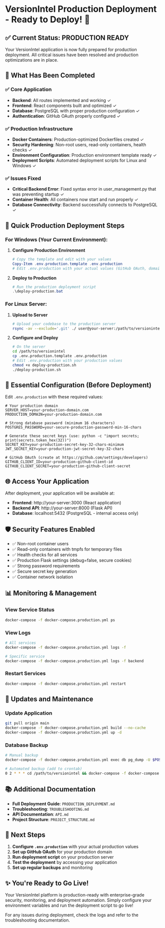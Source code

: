 # VersionIntel Production Deployment - Ready to Deploy! 🚀

## ✅ Current Status: PRODUCTION READY

Your VersionIntel application is now fully prepared for production deployment. All critical issues have been resolved and production optimizations are in place.

## 🔧 What Has Been Completed

### ✅ Core Application
- **Backend**: All routes implemented and working ✓
- **Frontend**: React components built and optimized ✓  
- **Database**: PostgreSQL with proper production configuration ✓
- **Authentication**: GitHub OAuth properly configured ✓

### ✅ Production Infrastructure
- **Docker Containers**: Production-optimized Dockerfiles created ✓
- **Security Hardening**: Non-root users, read-only containers, health checks ✓
- **Environment Configuration**: Production environment template ready ✓
- **Deployment Scripts**: Automated deployment scripts for Linux and Windows ✓

### ✅ Issues Fixed
- **Critical Backend Error**: Fixed syntax error in user_management.py that was preventing startup ✓
- **Container Health**: All containers now start and run properly ✓
- **Database Connectivity**: Backend successfully connects to PostgreSQL ✓

## 🚀 Quick Production Deployment Steps

### For Windows (Your Current Environment):

1. **Configure Production Environment**
   ```powershell
   # Copy the template and edit with your values
   Copy-Item .env.production.template .env.production
   # Edit .env.production with your actual values (GitHub OAuth, domain, passwords)
   ```

2. **Deploy to Production**
   ```powershell
   # Run the production deployment script
   .\deploy-production.bat
   ```

### For Linux Server:

1. **Upload to Server**
   ```bash
   # Upload your codebase to the production server
   rsync -av --exclude='.git' ./ user@your-server:/path/to/versionintel/
   ```

2. **Configure and Deploy**
   ```bash
   # On the server
   cd /path/to/versionintel
   cp .env.production.template .env.production
   # Edit .env.production with your production values
   chmod +x deploy-production.sh
   ./deploy-production.sh
   ```

## 🔑 Essential Configuration (Before Deployment)

Edit `.env.production` with these required values:

```env
# Your production domain
SERVER_HOST=your-production-domain.com
PRODUCTION_DOMAIN=your-production-domain.com

# Strong database password (minimum 16 characters)
POSTGRES_PASSWORD=your-secure-production-password-min-16-chars

# Generate these secret keys (use: python -c "import secrets; print(secrets.token_hex(32))")
SECRET_KEY=your-production-secret-key-32-chars-minimum
JWT_SECRET_KEY=your-production-jwt-secret-key-32-chars

# GitHub OAuth (create at https://github.com/settings/developers)
GITHUB_CLIENT_ID=your-production-github-client-id
GITHUB_CLIENT_SECRET=your-production-github-client-secret
```

## 🌐 Access Your Application

After deployment, your application will be available at:

- **Frontend**: http://your-server:3000 (React application)
- **Backend API**: http://your-server:8000 (Flask API)
- **Database**: localhost:5432 (PostgreSQL - internal access only)

## 🛡️ Security Features Enabled

- ✅ Non-root container users
- ✅ Read-only containers with tmpfs for temporary files
- ✅ Health checks for all services
- ✅ Production Flask settings (debug=false, secure cookies)
- ✅ Strong password requirements
- ✅ Secure secret key generation
- ✅ Container network isolation

## 📊 Monitoring & Management

### View Service Status
```bash
docker-compose -f docker-compose.production.yml ps
```

### View Logs
```bash
# All services
docker-compose -f docker-compose.production.yml logs -f

# Specific service
docker-compose -f docker-compose.production.yml logs -f backend
```

### Restart Services
```bash
docker-compose -f docker-compose.production.yml restart
```

## 🔄 Updates and Maintenance

### Update Application
```bash
git pull origin main
docker-compose -f docker-compose.production.yml build --no-cache
docker-compose -f docker-compose.production.yml up -d
```

### Database Backup
```bash
# Manual backup
docker-compose -f docker-compose.production.yml exec db pg_dump -U $POSTGRES_USER $POSTGRES_DB > backup-$(date +%Y%m%d).sql

# Automated backup (add to crontab)
0 2 * * * cd /path/to/versionintel && docker-compose -f docker-compose.production.yml exec -T db pg_dump -U $POSTGRES_USER $POSTGRES_DB > ./backups/backup-$(date +%Y%m%d).sql
```

## 📚 Additional Documentation

- **Full Deployment Guide**: `PRODUCTION_DEPLOYMENT.md`
- **Troubleshooting**: `TROUBLESHOOTING.md`  
- **API Documentation**: `API.md`
- **Project Structure**: `PROJECT_STRUCTURE.md`

## 🎯 Next Steps

1. **Configure `.env.production`** with your actual production values
2. **Set up GitHub OAuth** for your production domain
3. **Run deployment script** on your production server
4. **Test the deployment** by accessing your application
5. **Set up regular backups** and monitoring

## ✨ You're Ready to Go Live!

Your VersionIntel platform is production-ready with enterprise-grade security, monitoring, and deployment automation. Simply configure your environment variables and run the deployment script to go live!

For any issues during deployment, check the logs and refer to the troubleshooting documentation.